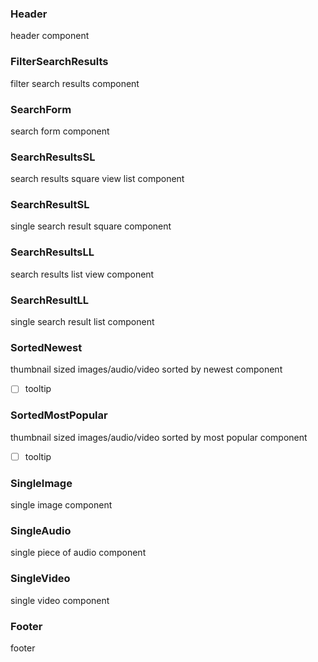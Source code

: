 ### Header
header component

### FilterSearchResults
filter search results component

### SearchForm
search form component

### SearchResultsSL
search results square view list component

### SearchResultSL
single search result square component

### SearchResultsLL
search results list view component

### SearchResultLL
single search result list component

### SortedNewest
thumbnail sized images/audio/video sorted by newest component
- [ ] tooltip

### SortedMostPopular
thumbnail sized images/audio/video sorted by most popular component
- [ ] tooltip

### SingleImage
single image component

### SingleAudio
single piece of audio component

### SingleVideo
single video component

### Footer
footer